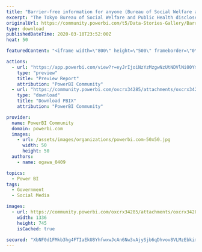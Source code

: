 ```yaml
---
title: "Barrier-free information for anyone (Bureau of Social Welfare and Public Health) だれでもトイレのバリアフリー情報"
excerpt: "The Tokyo Bureau of Social Welfare and Public Health discloses the location of restrooms and other barrier-free conditions as one of the ways to"
originalUrl: https://community.powerbi.com/t5/Data-Stories-Gallery/Barrier-free-information-for-anyone-Bureau-of-Social-Welfare-and/m-p/968214
type: download
publishedDateTime: 2020-03-10T23:52:00Z
heat: 50

featuredContent: "<iframe width=\"800\" height=\"500\" frameborder=\"0\" src=\"https://app.powerbi.com/view?r=eyJrIjoiNzYzMzgwNzUtNDVlNi00YmI4LWEyYWEtNDIzMmQyYjQ2OWU2IiwidCI6ImU2YjBhNTdiLWJkYTctNDA5YS1iYjVlLWI4YWYzMTE0Y2JhMCIsImMiOjEwfQ%3D%3D\"></iframe>"

actions:
  - url: "https://app.powerbi.com/view?r=eyJrIjoiNzYzMzgwNzUtNDVlNi00YmI4LWEyYWEtNDIzMmQyYjQ2OWU2IiwidCI6ImU2YjBhNTdiLWJkYTctNDA5YS1iYjVlLWI4YWYzMTE0Y2JhMCIsImMiOjEwfQ%3D%3D"
    type: "preview"
    title: "Preview Report"
    attribution: "PowerBI Community"
  - url: "https://community.powerbi.com/oxcrx34285/attachments/oxcrx34285/DataStoriesGallery/3426/3/%E3%81%A0%E3%82%8C%E3%81%A7%E3%82%82%E3%83%88%E3%82%A4%E3%83%AC%E3%81%AE%E3%83%90%E3%83%AA%E3%82%A2%E3%83%95%E3%83%AA%E3%83%BC%E6%83%85%E5%A0%B1.pbix"
    type: "download"
    title: "Download PBIX"
    attribution: "PowerBI Community"

provider:
  name: PowerBI Community
  domain: powerbi.com
  images:
    - url: /assets/images/organizations/powerbi.com-50x50.jpg
      width: 50
      height: 50
  authors:
    - name: ogawa_0409

topics:
  - Power BI
tags:
  - Government
  - Social Media

images:
  - url: https://community.powerbi.com/oxcrx34285/attachments/oxcrx34285/DataStoriesGallery/3426/1/%E3%81%A0%E3%82%8C%E3%81%A7%E3%82%82%E3%83%88%E3%82%A4%E3%83%AC%E3%81%AE%E3%83%90%E3%83%AA%E3%82%A2%E3%83%95%E3%83%AA%E3%83%BC%E3%83%88%E3%82%A4%E3%83%AC%E6%83%85%E5%A0%B1.png
    width: 1336
    height: 745
    isCached: true

secured: "XbNF0d1FMkb3hg4FTIaEkU8YhfwxwJcAn6Nw3vAjySjb6qDhvov8VLMzEbkimjncyoZcz+mU2n+fqv38D5OSLy2SR/+TGA0/bU+SFWoW8GZP9HK0AKVNTUQ3ya3DOLwH7cP7ReRZRKN3fsWPzWKWGgDlmqT0Vm+zfPHeQI5pw2I3nQK05h+4il6ZME4M7RspZiZoWvFx0VKDtF9rB2TyHS5fbsSe48kVXyI3umZxqnM+2dnBlZaxwH5hMyXPsGijEAiOzh7XEhnWa/cy4l76Rc1JKk162MYS/60IIJpz970/G+kzBjKSkwyrjDTVRKYGI/wBWGuELKVmkXCQNA3q+mqOHZ+kR1AP0GaOU6LXNHxOMHDTb1L0YJaZk84ykDy41lixhgTFC99EqL03pcl8Eg==;SkXsm0CmES0WcYonzPM5aQ=="
---
```


